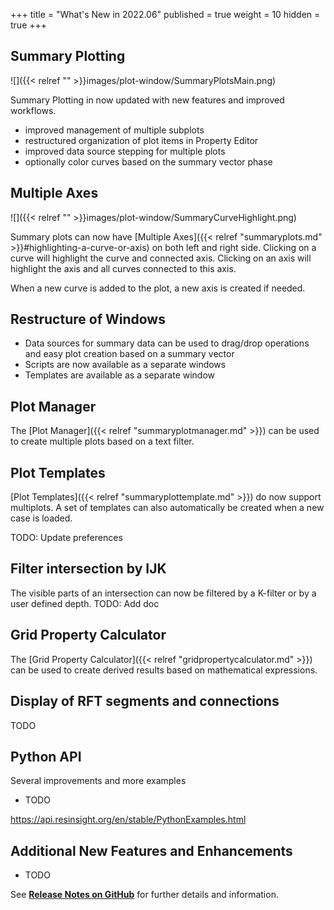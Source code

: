 +++
title = "What's New in 2022.06"
published = true
weight = 10
hidden = true
+++

## Summary Plotting
![]({{< relref "" >}}images/plot-window/SummaryPlotsMain.png)

 Summary Plotting in now updated with new features and improved workflows.
- improved management of multiple subplots
- restructured organization of plot items in Property Editor
- improved data source stepping for multiple plots
- optionally color curves based on the summary vector phase

## Multiple Axes
![]({{< relref "" >}}images/plot-window/SummaryCurveHighlight.png)

Summary plots can now have [Multiple Axes]({{< relref "summaryplots.md" >}}#highlighting-a-curve-or-axis) on both left and right side. Clicking on a curve will highlight the curve and connected axis. Clicking on an axis will highlight the axis and all curves connected to this axis.

When a new curve is added to the plot, a new axis is created if needed.

## Restructure of Windows
- Data sources for summary data can be used to drag/drop operations and easy plot creation based on a summary vector
- Scripts are now available as a separate windows
- Templates are available as a separate window

## Plot Manager
The [Plot Manager]({{< relref "summaryplotmanager.md" >}}) can be used to create multiple plots based on a text filter.

## Plot Templates
[Plot Templates]({{< relref "summaryplottemplate.md" >}}) do now support multiplots. A set of templates can also automatically be created when a new case is loaded. 
 
 TODO: Update preferences

## Filter intersection by IJK
The visible parts of an intersection can now be filtered by a K-filter or by a user defined depth.
TODO: Add doc

## Grid Property Calculator
The [Grid Property Calculator]({{< relref "gridpropertycalculator.md" >}}) can be used to create derived results based on mathematical expressions.

## Display of RFT segments and connections

TODO

## Python API
Several improvements and more examples

- TODO

https://api.resinsight.org/en/stable/PythonExamples.html



## Additional New Features and Enhancements

- TODO

See [**Release Notes on GitHub**](https://github.com/OPM/ResInsight/releases/) for further details and information.
